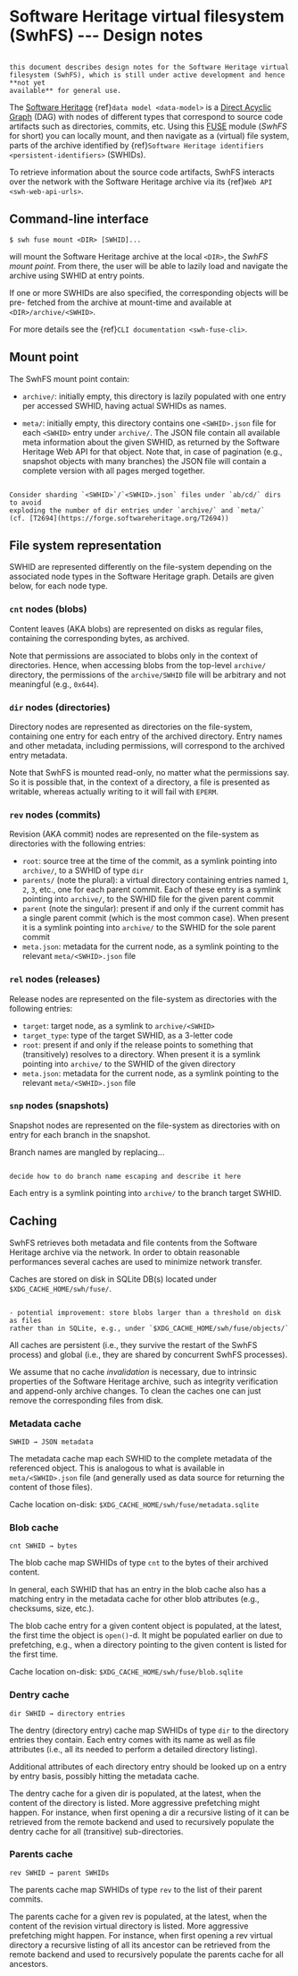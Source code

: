 # Software Heritage virtual filesystem (SwhFS) --- Design notes

```{warning}

this document describes design notes for the Software Heritage virtual
filesystem (SwhFS), which is still under active development and hence **not yet
available** for general use.

```

The [Software Heritage](https://www.softwareheritage.org/) {ref}`data model
<data-model>` is
a [Direct Acyclic Graph](https://en.wikipedia.org/wiki/Directed_acyclic_graph)
(DAG) with nodes of different types that correspond to source code artifacts
such as directories, commits, etc. Using
this [FUSE](https://en.wikipedia.org/wiki/Filesystem_in_Userspace) module
(*SwhFS* for short) you can locally mount, and then navigate as a (virtual)
file system, parts of the archive identified by {ref}`Software Heritage
identifiers <persistent-identifiers>` (SWHIDs).

To retrieve information about the source code artifacts, SwhFS interacts over
the network with the Software Heritage archive via its {ref}`Web API
<swh-web-api-urls>`.


## Command-line interface

    $ swh fuse mount <DIR> [SWHID]...

will mount the Software Heritage archive at the local `<DIR>`, the *SwhFS mount
point*. From there, the user will be able to lazily load and navigate the
archive using SWHID at entry points.

If one or more SWHIDs are also specified, the corresponding objects will be pre-
fetched from the archive at mount-time and available at `<DIR>/archive/<SWHID>`.

For more details see the {ref}`CLI documentation <swh-fuse-cli>`.


## Mount point

The SwhFS mount point contain:

- `archive/`: initially empty, this directory is lazily populated with one entry
per accessed SWHID, having actual SWHIDs as names.

- `meta/`: initially empty, this directory contains one `<SWHID>.json` file for
each `<SWHID>` entry under `archive/`. The JSON file contain all available meta
information about the given SWHID, as returned by the Software Heritage Web API
for that object. Note that, in case of pagination (e.g., snapshot objects with
many branches) the JSON file will contain a complete version with all pages
merged together.

```{todo}

Consider sharding `<SWHID>`/`<SWHID>.json` files under `ab/cd/` dirs to avoid
exploding the number of dir entries under `archive/` and `meta/`
(cf. [T2694](https://forge.softwareheritage.org/T2694))

```


## File system representation

SWHID are represented differently on the file-system depending on the associated
node types in the Software Heritage graph. Details are given below, for each
node type.


### `cnt` nodes (blobs)

Content leaves (AKA blobs) are represented on disks as regular files, containing
the corresponding bytes, as archived.

Note that permissions are associated to blobs only in the context of
directories. Hence, when accessing blobs from the top-level `archive/`
directory, the permissions of the `archive/SWHID` file will be arbitrary and not
meaningful (e.g., `0x644`).


### `dir` nodes (directories)

Directory nodes are represented as directories on the file-system, containing
one entry for each entry of the archived directory. Entry names and other
metadata, including permissions, will correspond to the archived entry metadata.

Note that SwhFS is mounted read-only, no matter what the permissions say. So it
is possible that, in the context of a directory, a file is presented as
writable, whereas actually writing to it will fail with `EPERM`.


### `rev` nodes (commits)

Revision (AKA commit) nodes are represented on the file-system as directories
with the following entries:

- `root`: source tree at the time of the commit, as a symlink pointing into
`archive/`, to a SWHID of type `dir`
- `parents/` (note the plural): a virtual directory containing entries named
`1`, `2`, `3`, etc., one for each parent commit. Each of these entry is a
symlink pointing into `archive/`, to the SWHID file for the given parent commit
- `parent` (note the singular): present if and only if the current commit has a
single parent commit (which is the most common case). When present it is a
symlink pointing into `archive/` to the SWHID for the sole parent commit
- `meta.json`: metadata for the current node, as a symlink pointing to the
relevant `meta/<SWHID>.json` file


### `rel` nodes (releases)

Release nodes are represented on the file-system as directories with the
following entries:

- `target`: target node, as a symlink to `archive/<SWHID>`
- `target_type`: type of the target SWHID, as a 3-letter code
- `root`: present if and only if the release points to something that
(transitively) resolves to a directory. When present it is a symlink pointing
into `archive/` to the SWHID of the given directory
- `meta.json`: metadata for the current node, as a symlink pointing to the
relevant `meta/<SWHID>.json` file


### `snp` nodes (snapshots)

Snapshot nodes are represented on the file-system as directories with on entry
for each branch in the snapshot.

Branch names are mangled by replacing...

```{todo}

decide how to do branch name escaping and describe it here

```

Each entry is a symlink pointing into `archive/` to the branch target SWHID.


## Caching

SwhFS retrieves both metadata and file contents from the Software Heritage
archive via the network. In order to obtain reasonable performances several
caches are used to minimize network transfer.

Caches are stored on disk in SQLite DB(s) located under
`$XDG_CACHE_HOME/swh/fuse/`.

```{todo}

- potential improvement: store blobs larger than a threshold on disk as files
rather than in SQLite, e.g., under `$XDG_CACHE_HOME/swh/fuse/objects/`

```

All caches are persistent (i.e., they survive the restart of the SwhFS process)
and global (i.e., they are shared by concurrent SwhFS processes).

We assume that no cache *invalidation* is necessary, due to intrinsic properties
of the Software Heritage archive, such as integrity verification and append-only
archive changes. To clean the caches one can just remove the corresponding files
from disk.


### Metadata cache

    SWHID → JSON metadata

The metadata cache map each SWHID to the complete metadata of the referenced
object. This is analogous to what is available in `meta/<SWHID>.json` file (and
generally used as data source for returning the content of those files).

Cache location on-disk: `$XDG_CACHE_HOME/swh/fuse/metadata.sqlite`


### Blob cache

    cnt SWHID → bytes

The blob cache map SWHIDs of type `cnt` to the bytes of their archived content.

In general, each SWHID that has an entry in the blob cache also has a matching
entry in the metadata cache for other blob attributes (e.g., checksums, size,
etc.).

The blob cache entry for a given content object is populated, at the latest, the
first time the object is `open()`-d. It might be populated earlier on due to
prefetching, e.g., when a directory pointing to the given content is listed for
the first time.

Cache location on-disk: `$XDG_CACHE_HOME/swh/fuse/blob.sqlite`


### Dentry cache

    dir SWHID → directory entries

The dentry (directory entry) cache map SWHIDs of type `dir` to the directory
entries they contain. Each entry comes with its name as well as file attributes
(i.e., all its needed to perform a detailed directory listing).

Additional attributes of each directory entry should be looked up on a entry by
entry basis, possibly hitting the metadata cache.

The dentry cache for a given dir is populated, at the latest, when the content
of the directory is listed. More aggressive prefetching might happen. For
instance, when first opening a dir a recursive listing of it can be retrieved
from the remote backend and used to recursively populate the dentry cache for
all (transitive) sub-directories.


### Parents cache

    rev SWHID → parent SWHIDs

The parents cache map SWHIDs of type `rev` to the list of their parent commits.

The parents cache for a given rev is populated, at the latest, when the content
of the revision virtual directory is listed. More aggressive prefetching might
happen. For instance, when first opening a rev virtual directory a recursive
listing of all its ancestor can be retrieved from the remote backend and used to
recursively populate the parents cache for all ancestors.
